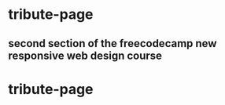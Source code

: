 # tribute-page
second section of the freecodecamp new responsive web design course
-------------------------------------------------------------------
tribute-page
============
